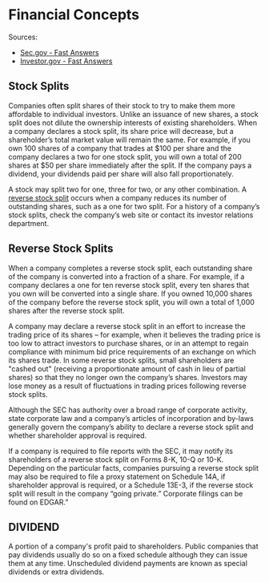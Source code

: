 # Financial Concepts

Sources:
* [Sec.gov - Fast Answers](https://www.sec.gov/fast-answers)
* [Investor.gov - Fast Answers](https://www.investor.gov/additional-resources/general-resources/fastanswers)

## Stock Splits
Companies often split shares of their stock to try to make them more affordable to individual investors. Unlike an issuance of new shares, a stock split does not dilute the ownership interests of existing shareholders. When a company declares a stock split, its share price will decrease, but a shareholder’s total market value will remain the same. For example, if you own 100 shares of a company that trades at $100 per share and the company declares a two for one stock split, you will own a total of 200 shares at $50 per share immediately after the split. If the company pays a dividend, your dividends paid per share will also fall proportionately.

A stock may split two for one, three for two, or any other combination. A [reverse stock split](#reverse-stock-splits) occurs when a company reduces its number of outstanding shares, such as a one for two split. For a history of a company’s stock splits, check the company’s web site or contact its investor relations department.

## Reverse Stock Splits
When a company completes a reverse stock split, each outstanding share of the company is converted into a fraction of a share.  For example, if a company declares a one for ten reverse stock split, every ten shares that you own will be converted into a single share.  If you owned 10,000 shares of the company before the reverse stock split, you will own a total of 1,000 shares after the reverse stock split.

A company may declare a reverse stock split in an effort to increase the trading price of its shares – for example, when it believes the trading price is too low to attract investors to purchase shares, or in an attempt to regain compliance with minimum bid price requirements of an exchange on which its shares trade.  In some reverse stock splits, small shareholders are "cashed out" (receiving a proportionate amount of cash in lieu of partial shares) so that they no longer own the company’s shares.  Investors may lose money as a result of fluctuations in trading prices following reverse stock splits.   

Although the SEC has authority over a broad range of corporate activity, state corporate law and a company’s articles of incorporation and by-laws generally govern the company’s ability to declare a reverse stock split and whether shareholder approval is required.

If a company is required to file reports with the SEC, it may notify its shareholders of a reverse stock split on Forms 8-K, 10-Q or 10-K.  Depending on the particular facts, companies pursuing a reverse stock split may also be required to file a proxy statement on Schedule 14A, if shareholder approval is required, or a Schedule 13E-3, if the reverse stock split will result in the company “going private.”  Corporate filings can be found on EDGAR.”

## DIVIDEND
A portion of a company's profit paid to shareholders. Public companies that pay dividends usually do so on a fixed schedule although they can issue them at any time. Unscheduled dividend payments are known as special dividends or extra dividends.
